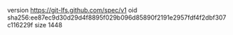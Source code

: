 version https://git-lfs.github.com/spec/v1
oid sha256:ee87ec9d30d29d4f8895f029b096d85890f2191e2957fdf4f2dbf307c116229f
size 1448
